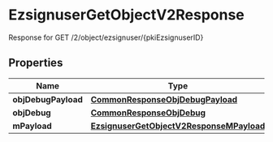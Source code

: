 

# EzsignuserGetObjectV2Response

Response for GET /2/object/ezsignuser/{pkiEzsignuserID}

## Properties

| Name | Type | Description | Notes |
|------------ | ------------- | ------------- | -------------|
|**objDebugPayload** | [**CommonResponseObjDebugPayload**](CommonResponseObjDebugPayload.md) |  |  |
|**objDebug** | [**CommonResponseObjDebug**](CommonResponseObjDebug.md) |  |  [optional] |
|**mPayload** | [**EzsignuserGetObjectV2ResponseMPayload**](EzsignuserGetObjectV2ResponseMPayload.md) |  |  |



